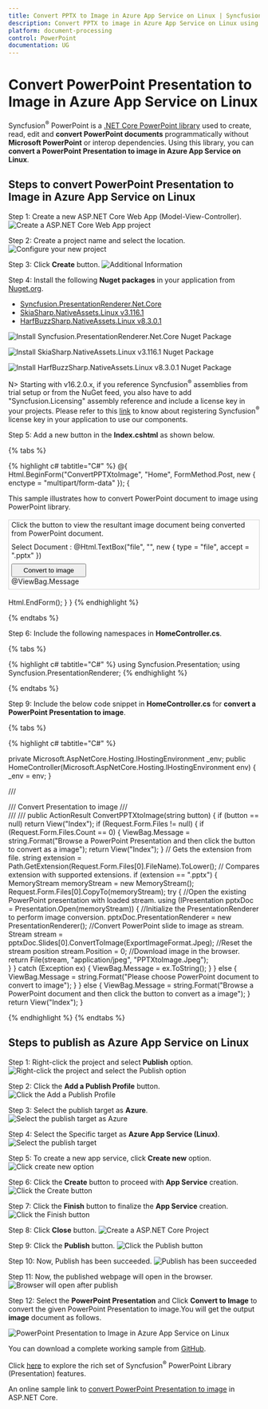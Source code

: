 ```yaml
---
title: Convert PPTX to Image in Azure App Service on Linux | Syncfusion
description: Convert PPTX to image in Azure App Service on Linux using .NET Core PowerPoint library (Presentation) without Microsoft PowerPoint or interop dependencies.
platform: document-processing
control: PowerPoint
documentation: UG
---
```


# Convert PowerPoint Presentation to Image in Azure App Service on Linux

Syncfusion<sup>&reg;</sup> PowerPoint is a [.NET Core PowerPoint library](https://www.syncfusion.com/document-processing/powerpoint-framework/net-core) used to create, read, edit and **convert PowerPoint documents** programmatically without **Microsoft PowerPoint** or interop dependencies. Using this library, you can **convert a PowerPoint Presentation to image in Azure App Service on Linux**.

## Steps to convert PowerPoint Presentation to Image in Azure App Service on Linux

Step 1: Create a new ASP.NET Core Web App (Model-View-Controller).
![Create a ASP.NET Core Web App project](Azure-Images/App-Service-Linux/Create-PowerPoint-Presentation-to-PDF.png)

Step 2: Create a project name and select the location.
![Configure your new project](Azure-Images/App-Service-Linux/Configure-PowerPoint-Presentation-to-Image.png)

Step 3: Click **Create** button.
![Additional Information](Azure-Images/App-Service-Linux/Additional_Information_PowerPoint_Presentation_to_PDF.png)

Step 4: Install the following **Nuget packages** in your application from [Nuget.org](https://www.nuget.org/).

* [Syncfusion.PresentationRenderer.Net.Core](https://www.nuget.org/packages/Syncfusion.PresentationRenderer.Net.Core) 
* [SkiaSharp.NativeAssets.Linux v3.116.1](https://www.nuget.org/packages/SkiaSharp.NativeAssets.Linux/3.116.1)
* [HarfBuzzSharp.NativeAssets.Linux v8.3.0.1](https://www.nuget.org/packages/HarfBuzzSharp.NativeAssets.Linux/8.3.0.1)

![Install Syncfusion.PresentationRenderer.Net.Core Nuget Package](Azure-Images/App-Service-Linux/Nuget_Package_PowerPoint_Presentation_to_PDF.png)

![Install SkiaSharp.NativeAssets.Linux v3.116.1 Nuget Package](Azure-Images/App-Service-Linux/SkiaSharp_PowerPoint_Presentation_to_PDF.png)

![Install HarfBuzzSharp.NativeAssets.Linux v8.3.0.1 Nuget Package](Azure-Images/App-Service-Linux/HarfBuzz_PowerPoint_Presentation_to_PDF.png)

N> Starting with v16.2.0.x, if you reference Syncfusion<sup>&reg;</sup> assemblies from trial setup or from the NuGet feed, you also have to add "Syncfusion.Licensing" assembly reference and include a license key in your projects. Please refer to this [link](https://help.syncfusion.com/common/essential-studio/licensing/overview) to know about registering Syncfusion<sup>&reg;</sup> license key in your application to use our components.

Step 5: Add a new button in the **Index.cshtml** as shown below.

{% tabs %}

{% highlight c# tabtitle="C#" %}
@{
    Html.BeginForm("ConvertPPTXtoImage", "Home", FormMethod.Post, new { enctype = "multipart/form-data" });
    {
        <div class="Common">
            <div class="tablediv">
                <div class="rowdiv">
                    This sample illustrates how to convert PowerPoint document to image using PowerPoint library.
                </div>
                &nbsp;
                <div class="rowdiv" style="border-width: 0.5px;border-style:solid; border-color: lightgray; padding: 1px 5px 7px 5px">
                    Click the button to view the resultant image document being converted from PowerPoint document.
                    <div class="rowdiv" style="margin-top: 10px">
                        <div class="celldiv">
                            Select Document :
                            @Html.TextBox("file", "", new { type = "file", accept = ".pptx" }) <br />
                        </div>
                        <div class="rowdiv" style="margin-top: 8px">
                            <input class="buttonStyle" type="submit" value="Convert to image" name="button" style="width:150px;height:27px" />
                            <br />
                            <div class="text-danger">
                                @ViewBag.Message
                            </div>
                        </div>
                    </div>
                </div>
                <br />
            </div>
        </div>
        Html.EndForm();
    }
}
{% endhighlight %}

{% endtabs %}

Step 6: Include the following namespaces in **HomeController.cs**.

{% tabs %}

{% highlight c# tabtitle="C#" %}
using Syncfusion.Presentation;
using Syncfusion.PresentationRenderer;
{% endhighlight %}

{% endtabs %}

Step 9: Include the below code snippet in **HomeController.cs** for **convert a PowerPoint Presentation to image**. 

{% tabs %}

{% highlight c# tabtitle="C#" %}

private Microsoft.AspNetCore.Hosting.IHostingEnvironment _env;
public HomeController(Microsoft.AspNetCore.Hosting.IHostingEnvironment env)
{
    _env = env;
}

/// <summary>
/// Convert Presentation to image
/// </summary>
/// <param name="button"></param>
/// <returns></returns>
public ActionResult ConvertPPTXtoImage(string button)
{
    if (button == null)
        return View("Index");
    if (Request.Form.Files != null)
    {
        if (Request.Form.Files.Count == 0)
        {
            ViewBag.Message = string.Format("Browse a PowerPoint Presentation and then click the button to convert as a image");
            return View("Index");
        }
        // Gets the extension from file.
        string extension = Path.GetExtension(Request.Form.Files[0].FileName).ToLower();
        // Compares extension with supported extensions.
        if (extension == ".pptx")
        {
            MemoryStream memoryStream = new MemoryStream();
            Request.Form.Files[0].CopyTo(memoryStream);
            try
            {
                //Open the existing PowerPoint presentation with loaded stream.
                using (IPresentation pptxDoc = Presentation.Open(memoryStream))
                {
                    //Initialize the PresentationRenderer to perform image conversion.
                    pptxDoc.PresentationRenderer = new PresentationRenderer();
                    //Convert PowerPoint slide to image as stream.
                    Stream stream = pptxDoc.Slides[0].ConvertToImage(ExportImageFormat.Jpeg);
                    //Reset the stream position
                    stream.Position = 0;
                    //Download image in the browser.
                    return File(stream, "application/jpeg", "PPTXtoImage.Jpeg");                                
                }
            }
            catch (Exception ex)
            {
                ViewBag.Message = ex.ToString();
            }
        }
        else
        {
            ViewBag.Message = string.Format("Please choose PowerPoint document to convert to image");
        }
    }
    else
    {
        ViewBag.Message = string.Format("Browse a PowerPoint document and then click the button to convert as a image");
    }
    return View("Index");
}

{% endhighlight %}
{% endtabs %}

## Steps to publish as Azure App Service on Linux

Step 1: Right-click the project and select **Publish** option.
![Right-click the project and select the Publish option](Azure-Images/App-Service-Windows/Publish_PowerPoint_Presentation_to_Image.png)

Step 2: Click the **Add a Publish Profile** button.
![Click the Add a Publish Profile](Azure-Images/App-Service-Linux/Publish_Profile_PowerPoint_Presentation_to_PDF.png)

Step 3: Select the publish target as **Azure**.
![Select the publish target as Azure](Azure-Images/App-Service-Linux/Publish_Target_PowerPoint_Presentation_to_PDF.png)

Step 4: Select the Specific target as **Azure App Service (Linux)**.
![Select the publish target](Azure-Images/App-Service-Linux/Specific_Target_PowerPoint_Presentation_to_PDF.png)

Step 5: To create a new app service, click **Create new** option.
![Click create new option](Azure-Images/App-Service-Linux/Create_New_App_Service_PowerPoint_Presentation_to_PDF.png)

Step 6: Click the **Create** button to proceed with **App Service** creation.
![Click the Create button](Azure-Images/App-Service-Windows/Hosting_PowerPoint_Presentation_to_Image.png)

Step 7: Click the **Finish** button to finalize the **App Service** creation.
![Click the Finish button](Azure-Images/App-Service-Windows/App_Service_PowerPoint_Presentation_to_Image.png)

Step 8: Click **Close** button.
![Create a ASP.NET Core Project](Azure-Images/App-Service-Windows/Publish_Finish_PowerPoint_Presentation_to_Image.png)

Step 9: Click the **Publish** button.
![Click the Publish button](Azure-Images/App-Service-Linux/Before_Publish_PowerPoint_Presentation_to_Image.png)

Step 10: Now, Publish has been succeeded.
![Publish has been succeeded](Azure-Images/App-Service-Linux/After_Publish_PowerPoint_Presentation_to_Image.png)

Step 11: Now, the published webpage will open in the browser. 
![Browser will open after publish](Azure-Images/App-Service-Windows/Browser_PowerPoint_Presentation_to_Image.png)

Step 12: Select the **PowerPoint Presentation** and Click **Convert to Image** to convert the given PowerPoint Presentation to image.You will get the output **image** document as follows.

![PowerPoint Presentation to Image in Azure App Service on Linux](PPTXtoPDF_images/Output_PowerPoint_Presentation_to-Image.png)

You can download a complete working sample from [GitHub](https://github.com/SyncfusionExamples/PowerPoint-Examples/tree/master/PPTX-to-Image-conversion/Convert-PowerPoint-presentation-to-Image/Azure/Azure_App_Service).

Click [here](https://www.syncfusion.com/document-processing/powerpoint-framework/net-core) to explore the rich set of Syncfusion<sup>&reg;</sup> PowerPoint Library (Presentation) features. 

An online sample link to [convert PowerPoint Presentation to image](https://ej2.syncfusion.com/aspnetcore/PowerPoint/PPTXToImage#/material3) in ASP.NET Core.
